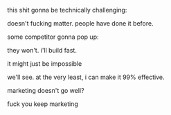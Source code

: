 this shit gonna be technically challenging:

doesn't fucking matter. people have done it before.


some competitor gonna pop up:

they won't. i'll build fast.


it might just be impossible

we'll see. at the very least, i can make it 99% effective.


marketing doesn't go well?

fuck you keep marketing